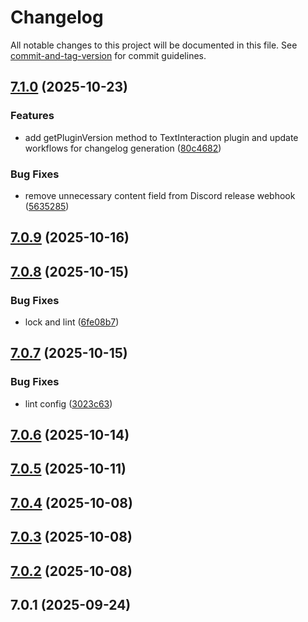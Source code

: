 # Changelog

All notable changes to this project will be documented in this file. See [commit-and-tag-version](https://github.com/absolute-version/commit-and-tag-version) for commit guidelines.

## [7.1.0](https://github.com/Cap-go/capacitor-textinteraction/compare/7.0.9...7.1.0) (2025-10-23)


### Features

* add getPluginVersion method to TextInteraction plugin and update workflows for changelog generation ([80c4682](https://github.com/Cap-go/capacitor-textinteraction/commit/80c46827565c0cfd43518d5cac9a87a3dd6f9ed8))


### Bug Fixes

* remove unnecessary content field from Discord release webhook ([5635285](https://github.com/Cap-go/capacitor-textinteraction/commit/5635285c6990a8c058421af82b02fe7afa427cf7))

## [7.0.9](https://github.com/Cap-go/capacitor-textinteraction/compare/7.0.8...7.0.9) (2025-10-16)

## [7.0.8](https://github.com/Cap-go/capacitor-textinteraction/compare/7.0.7...7.0.8) (2025-10-15)


### Bug Fixes

* lock and lint ([6fe08b7](https://github.com/Cap-go/capacitor-textinteraction/commit/6fe08b7ef48fc4d512e1d705326d5c879515c403))

## [7.0.7](https://github.com/Cap-go/capacitor-textinteraction/compare/7.0.6...7.0.7) (2025-10-15)


### Bug Fixes

* lint config ([3023c63](https://github.com/Cap-go/capacitor-textinteraction/commit/3023c6395b621adda862ea6fa1bb8fa4f4fada65))

## [7.0.6](https://github.com/Cap-go/capacitor-textinteraction/compare/7.0.5...7.0.6) (2025-10-14)

## [7.0.5](https://github.com/Cap-go/capacitor-textinteraction/compare/7.0.4...7.0.5) (2025-10-11)

## [7.0.4](https://github.com/Cap-go/capacitor-textinteraction/compare/7.0.3...7.0.4) (2025-10-08)

## [7.0.3](https://github.com/Cap-go/capacitor-textinteraction/compare/7.0.2...7.0.3) (2025-10-08)

## [7.0.2](https://github.com/Cap-go/capacitor-textinteraction/compare/7.0.1...7.0.2) (2025-10-08)

## 7.0.1 (2025-09-24)

